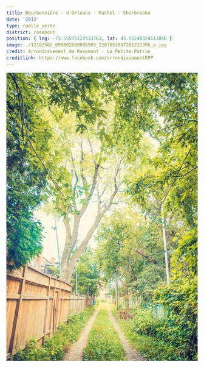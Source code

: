 ```yaml
---
title: Bourbonnière - d'Orléans - Rachel - Sherbrooke
date: '2013'
type: ruelle_verte
district: rosemont
position: { lng: -73.55575122533763, lat: 45.55240324113856 }
image: ./12182565_899802600096993_2287053007261222396_o.jpg
credit: Arrondissement de Rosemont - La Petite-Patrie
creditlink: https://www.facebook.com/arrondissementRPP
---
```


![](./12183005_899801680097085_5428287115074935093_o.jpg "Crédit Arrondissement de Rosemont - La Petite-Patrie")